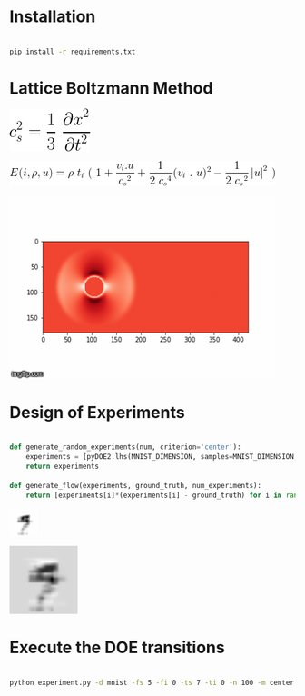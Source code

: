 # Installation

```bash

pip install -r requirements.txt

```

# Lattice Boltzmann Method

![](./sound-speed.png)

![](./energy-boltzmann.png)

![](./video.gif)

# Design of Experiments

```python

def generate_random_experiments(num, criterion='center'):
    experiments = [pyDOE2.lhs(MNIST_DIMENSION, samples=MNIST_DIMENSION, criterion=criterion) for i in range(num)]
    return experiments

def generate_flow(experiments, ground_truth, num_experiments):
    return [experiments[i]*(experiments[i] - ground_truth) for i in range(num_experiments)]

```

![](./7to5.gif)

![](./7to5-120.gif)

# Execute the DOE transitions

```bash

python experiment.py -d mnist -fs 5 -fi 0 -ts 7 -ti 0 -n 100 -m center

```
